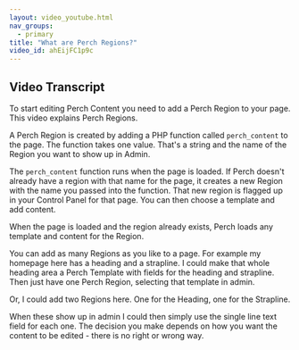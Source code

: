```yaml
---
layout: video_youtube.html
nav_groups:
  - primary
title: "What are Perch Regions?"
video_id: ahEijFC1p9c
---
```

## Video Transcript

To start editing Perch Content you need to add a Perch Region to your page. This video explains Perch Regions.

A Perch Region is created by adding a PHP function called `perch_content` to the page. The function takes one value. That's a string and the name of the Region you want to show up in Admin.

The `perch_content` function runs when the page is loaded. If Perch doesn't already have a region with that name for the page, it creates a new Region with the name you passed into the function. That new region is flagged up in your Control Panel for that page. You can then choose a template and add content.

When the page is loaded and the region already exists, Perch loads any template and content for the Region.

You can add as many Regions as you like to a page. For example my homepage here has a heading and a strapline. I could make that whole heading area a Perch Template with fields for the heading and strapline. Then just have one Perch Region, selecting that template in admin.

Or, I could add two Regions here. One for the Heading, one for the Strapline.

When these show up in admin I could then simply use the single line text field for each one. The decision you make depends on how you want the content to be edited - there is no right or wrong way.